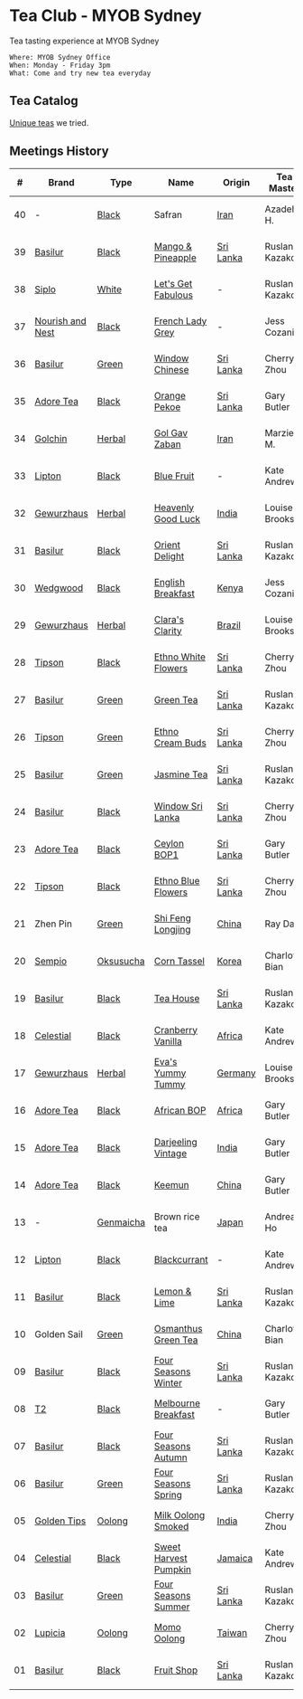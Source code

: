 # Tea Club - MYOB Sydney
Tea tasting experience at MYOB Sydney

```
Where: MYOB Sydney Office
When: Monday - Friday 3pm
What: Come and try new tea everyday
```

## Tea Catalog
[Unique teas](TEA.md) we tried.

## Meetings History

| #  | Brand              | Type        | Name                        | Origin      | Tea Master     | Date     |
|----|--------------------|-------------|-----------------------------|-------------|----------------|----------|
| 40 | -                  | [Black]     | Safran                      | [Iran]      | Azadeh H.      | 25-08-16 |
| 39 | [Basilur]          | [Black]     | [Mango & Pineapple]         | [Sri Lanka] | Ruslan Kazakov | 24-08-16 |
| 38 | [Siplo]            | [White]     | [Let's Get Fabulous]        | -           | Ruslan Kazakov | 23-08-16 |
| 37 | [Nourish and Nest] | [Black]     | [French Lady Grey]          | -           | Jess Cozanitis | 22-08-16 |
| 36 | [Basilur]          | [Green]     | [Window Chinese]            | [Sri Lanka] | Cherry Zhou    | 19-08-16 |
| 35 | [Adore Tea]        | [Black]     | [Orange Pekoe]              | [Sri Lanka] | Gary Butler    | 18-08-16 |
| 34 | [Golchin]          | [Herbal]    | [Gol Gav Zaban]             | [Iran]      | Marzieh M.     | 17-08-16 |
| 33 | [Lipton]           | [Black]     | [Blue Fruit]                | -           | Kate Andrews   | 16-08-16 |
| 32 | [Gewurzhaus]       | [Herbal]    | [Heavenly Good Luck]        | [India]     | Louise Brooks  | 15-08-16 |
| 31 | [Basilur]          | [Black]     | [Orient Delight]            | [Sri Lanka] | Ruslan Kazakov | 12-08-16 |
| 30 | [Wedgwood]         | [Black]     | [English Breakfast]         | [Kenya]     | Jess Cozanitis | 10-08-16 |
| 29 | [Gewurzhaus]       | [Herbal]    | [Clara's Clarity]           | [Brazil]    | Louise Brooks  | 09-08-16 |
| 28 | [Tipson]           | [Black]     | [Ethno White Flowers]       | [Sri Lanka] | Cherry Zhou    | 02-08-16 |
| 27 | [Basilur]          | [Green]     | [Green Tea]                 | [Sri Lanka] | Ruslan Kazakov | 29-07-16 |
| 26 | [Tipson]           | [Green]     | [Ethno Cream Buds]          | [Sri Lanka] | Cherry Zhou    | 27-07-16 |
| 25 | [Basilur]          | [Green]     | [Jasmine Tea]               | [Sri Lanka] | Ruslan Kazakov | 26-07-16 |
| 24 | [Basilur]          | [Black]     | [Window Sri Lanka]          | [Sri Lanka] | Cherry Zhou    | 21-07-16 |
| 23 | [Adore Tea]        | [Black]     | [Ceylon BOP1]               | [Sri Lanka] | Gary Butler    | 20-07-16 |
| 22 | [Tipson]           | [Black]     | [Ethno Blue Flowers]        | [Sri Lanka] | Cherry Zhou    | 19-07-16 |
| 21 | Zhen Pin           | [Green]     | [Shi Feng Longjing]         | [China]     | Ray Dai        | 18-07-16 |
| 20 | [Sempio]           | [Oksusucha] | [Corn Tassel]               | [Korea]     | Charlotte Bian | 15-07-16 |
| 19 | [Basilur]          | [Black]     | [Tea House]                 | [Sri Lanka] | Ruslan Kazakov | 14-07-16 |
| 18 | [Celestial]        | [Black]     | [Cranberry Vanilla]         | [Africa]    | Kate Andrews   | 13-07-16 |
| 17 | [Gewurzhaus]       | [Herbal]    | [Eva's Yummy Tummy]         | [Germany]   | Louise Brooks  | 12-07-16 |
| 16 | [Adore Tea]        | [Black]     | [African BOP]               | [Africa]    | Gary Butler    | 11-07-16 |
| 15 | [Adore Tea]        | [Black]     | [Darjeeling Vintage]        | [India]     | Gary Butler    | 08-07-16 |
| 14 | [Adore Tea]        | [Black]     | [Keemun]                    | [China]     | Gary Butler    | 07-07-16 |
| 13 | -                  | [Genmaicha] | Brown rice tea              | [Japan]     | Andrea Ho      | 07-07-16 |
| 12 | [Lipton]           | [Black]     | [Blackcurrant]              | -           | Kate Andrews   | 06-07-16 |
| 11 | [Basilur]          | [Black]     | [Lemon & Lime]              | [Sri Lanka] | Ruslan Kazakov | 01-07-16 |
| 10 | Golden Sail        | [Green]     | [Osmanthus Green Tea]       | [China]     | Charlotte Bian | 30-06-16 |
| 09 | [Basilur]          | [Black]     | [Four Seasons Winter]       | [Sri Lanka] | Ruslan Kazakov | 29-06-16 |
| 08 | [T2]               | [Black]     | [Melbourne Breakfast]       | -           | Gary Butler    | 28-06-16 |
| 07 | [Basilur]          | [Black]     | [Four Seasons Autumn]       | [Sri Lanka] | Ruslan Kazakov | 27-06-16 |
| 06 | [Basilur]          | [Green]     | [Four Seasons Spring]       | [Sri Lanka] | Ruslan Kazakov | 24-06-16 |
| 05 | [Golden Tips]      | [Oolong]    | [Milk Oolong Smoked]        | [India]     | Cherry Zhou    | 23-06-16 |
| 04 | [Celestial]        | [Black]     | [Sweet Harvest Pumpkin]     | [Jamaica]   | Kate Andrews   | 22-06-16 |
| 03 | [Basilur]          | [Green]     | [Four Seasons Summer]       | [Sri Lanka] | Ruslan Kazakov | 21-06-16 |
| 02 | [Lupicia]          | [Oolong]    | [Momo Oolong]               | [Taiwan]    | Cherry Zhou    | 20-06-16 |
| 01 | [Basilur]          | [Black]     | [Fruit Shop]                | [Sri Lanka] | Ruslan Kazakov | 20-06-16 |

<!-- Brand -->
[Adore Tea]: http://adoretea.com.au
[Basilur]: http://www.basilurshop.com.au
[Celestial]: http://www.celestialseasonings.com
[Gewurzhaus]: http://www.gewurzhaus.com.au
[Golchin]: http://www.golchin-tea.com
[Golden Tips]: http://www.goldentipstea.com
[Lipton]: http://www.liptontea.com
[Lupicia]: http://www.lupicia.com.au
[Nourish and Nest]: http://nourish-and-nest.myshopify.com
[Sempio]: http://www.sempio.com
[Siplo]: http://www.siplo.com.au
[T2]: http://www.t2tea.com
[Tipson]: http://www.tipsontea.com
[Wedgwood]: http://www.wedgwood.com.au

<!-- Name -->
[Mango & Pineapple]: http://www.basilurshop.com.au/basilur/magic-fruits-100g-t-caddy-mango-and-pineapple
[Let's Get Fabulous]: http://www.siplo.com.au/lets-get-fabulous
[French Lady Grey]: http://nourish-and-nest.myshopify.com/products/french-lady-grey-organic-tea
[Window Chinese]: http://www.basilurshop.com.au/basilur/window-collection-t-caddy-lt-chinese
[Orange Pekoe]: http://adoretea.com.au/New-Tea/Organic-Ceylon-Orange-Pekoe.html
[Gol Gav Zaban]: http://turmericsaffron.blogspot.com.au/2010/03/gol-gav-zaban-persian-herbal-flower-tea.html
[Blue Fruit]: http://www.made-in-scandinavian.com/store/p1065/Lipton_Blue_Fruit_20_-Tea_Bags_%2F_Pack_Made_in_Europe.html
[Heavenly Good Luck]: https://gewurzhaus.com.au/product/heavenly-good-luck-tea-90g-l
[Orient Delight]: http://www.basilurtea.com.au/tea_collection/oriental_collection/oriental-collection-lt-oriental-delight-100g.html
[English Breakfast]: https://www.wedgwood.com.au/wedgwood-tea-english-breakfast-140g-caddy.html
[Clara's Clarity]: http://www.gewurzhaus.com.au/professor_claras_clarity_tea
[Ethno White Flowers]: http://www.basilurshop.com.au/tipson/ethno-collection-100g-t-caddy-white-flowers
[Green Tea]: http://www.basilurtea.com.au/tea_collection/fruits_and_flower/two-layer-t-caddy-lt-jasmine-green-tea-125g.html
[Ethno Cream Buds]: http://www.basilurshop.com.au/tipson/ethno-collection-100g-t-caddy-cream-buds
[Jasmine Tea]: http://www.basilurtea.com.au/tea_collection/fruits_and_flower/two-layer-t-caddy-lt-jasmine-green-tea-125g.html
[Window Sri Lanka]: http://www.basilurshop.com.au/basilur/window-collection-t-caddy-lt-sri-lanka
[Ceylon BOP1]: http://adoretea.com.au/Black/Black-Tea/Ceylon-BOP1.html
[Ethno Blue Flowers]: http://www.basilurshop.com.au/tipson/ethno-collection-100g-t-caddy-blue-flowers
[Shi Feng Longjing]: https://en.wikipedia.org/wiki/Longjing_tea
[Corn Tassel]: http://www.sempio.com/eng/products/View.asp?mc=020101&cate1=PDZZ&cate2=PDZZ4
[Tea House]: http://www.basilurshop.com.au/basilur/festive-collection-100g-lt-tea-house
[Cranberry Vanilla]: http://www.celestialseasonings.com/products/herbal/cranberry-vanilla-wonderland
[Eva's Yummy Tummy]: http://www.gewurzhaus.com.au/evas_yummy_tummy_tea
[African BOP]: http://adoretea.com.au/African-BOP-Teza-Estate.html
[Darjeeling Vintage]: http://adoretea.com.au/Black/Black-Tea/Darjeeling-Vintage.html
[Keemun]: http://adoretea.com.au/Black/Black-Tea/Keemun.html
[Blackcurrant]: http://www.made-in-scandinavian.com/store/p1064/Lipton_Blackcurrant_20_-Tea_Bags_%2F_Pack_Made_in_Europe.html
[Lemon & Lime]: http://www.basilurshop.com.au/magic-fruits-packet-lt-lemon-lime-100g
[Osmanthus Green Tea]: http://www.teaspring.com/Osmanthus-Flower.asp
[Four Seasons Winter]: http://www.basilurtea.com.au/tea_collection/four_seasons/four-seasons-t-caddy-lt-winter-tea-125g.html
[Melbourne Breakfast]: http://www.t2tea.com/en/au/tea/melbourne-breakfast-loose-leaf-gift-cube-T125AE023.html
[Four Seasons Autumn]: http://www.basilurtea.com.au/tea_collection/four_seasons/four-seasons-t-caddy-lt-autumn-tea-125g.html
[Four Seasons Spring]: http://www.basilurshop.com.au/four-seasons-t-caddy-lt-spring-tea-125g
[Milk Oolong Smoked]: http://www.eicfinefoods.com/products/milk-oolong-tea-pouch-100g
[Sweet Harvest Pumpkin]: http://www.celestialseasonings.com/products/black/sweet-harvest-pumpkin
[Four Seasons Summer]: http://www.basilurtea.com.au/tea_collection/four_seasons/four-seasons-packet-lt-summer-tea-100g.html
[Momo Oolong]: https://usa.lupicia.com/category/select/cid/308/pid/9383/language/en
[Fruit Shop]: http://www.basilurshop.com.au/basilur/festive-collection-100g-lt-fruit-shop

<!-- Type -->
[Black]: https://en.wikipedia.org/wiki/Black_tea
[Genmaicha]: https://en.wikipedia.org/wiki/Genmaicha
[Green]: https://en.wikipedia.org/wiki/Green_tea
[Herbal]: https://en.wikipedia.org/wiki/Herbal_tea
[Oksusucha]: https://en.wikipedia.org/wiki/Oksusucha
[Oolong]: https://en.wikipedia.org/wiki/Oolong
[White]: https://en.wikipedia.org/wiki/White_tea

<!-- Origin -->
[Africa]: https://en.wikipedia.org/wiki/Africa
[Australia]: https://en.wikipedia.org/wiki/Australia
[Brazil]: https://en.wikipedia.org/wiki/Brazil
[China]: https://en.wikipedia.org/wiki/China
[Germany]: https://en.wikipedia.org/wiki/Germany
[India]: https://en.wikipedia.org/wiki/India
[Iran]: https://en.wikipedia.org/wiki/Iran
[Jamaica]: https://en.wikipedia.org/wiki/Jamaica
[Japan]: https://en.wikipedia.org/wiki/Japan
[Kenya]: https://en.wikipedia.org/wiki/Kenya
[Korea]: https://en.wikipedia.org/wiki/Korea
[Sri Lanka]: https://en.wikipedia.org/wiki/Sri_Lanka
[Taiwan]: https://en.wikipedia.org/wiki/Taiwan
